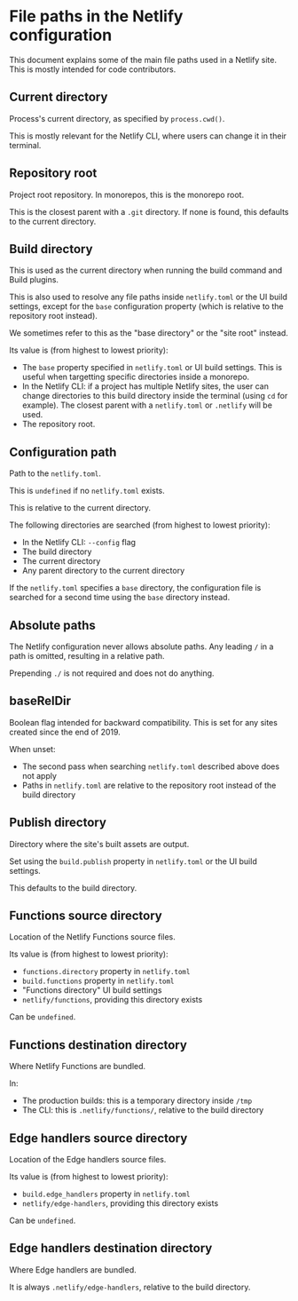 # File paths in the Netlify configuration

This document explains some of the main file paths used in a Netlify site. This is mostly intended for code
contributors.

## Current directory

Process's current directory, as specified by `process.cwd()`.

This is mostly relevant for the Netlify CLI, where users can change it in their terminal.

## Repository root

Project root repository. In monorepos, this is the monorepo root.

This is the closest parent with a `.git` directory. If none is found, this defaults to the current directory.

## Build directory

This is used as the current directory when running the build command and Build plugins.

This is also used to resolve any file paths inside `netlify.toml` or the UI build settings, except for the `base`
configuration property (which is relative to the repository root instead).

We sometimes refer to this as the "base directory" or the "site root" instead.

Its value is (from highest to lowest priority):

- The `base` property specified in `netlify.toml` or UI build settings. This is useful when targetting specific
  directories inside a monorepo.
- In the Netlify CLI: if a project has multiple Netlify sites, the user can change directories to this build directory
  inside the terminal (using `cd` for example). The closest parent with a `netlify.toml` or `.netlify` will be used.
- The repository root.

## Configuration path

Path to the `netlify.toml`.

This is `undefined` if no `netlify.toml` exists.

This is relative to the current directory.

The following directories are searched (from highest to lowest priority):

- In the Netlify CLI: `--config` flag
- The build directory
- The current directory
- Any parent directory to the current directory

If the `netlify.toml` specifies a `base` directory, the configuration file is searched for a second time using the
`base` directory instead.

## Absolute paths

The Netlify configuration never allows absolute paths. Any leading `/` in a path is omitted, resulting in a relative
path.

Prepending `./` is not required and does not do anything.

## baseRelDir

Boolean flag intended for backward compatibility. This is set for any sites created since the end of 2019.

When unset:

- The second pass when searching `netlify.toml` described above does not apply
- Paths in `netlify.toml` are relative to the repository root instead of the build directory

## Publish directory

Directory where the site's built assets are output.

Set using the `build.publish` property in `netlify.toml` or the UI build settings.

This defaults to the build directory.

## Functions source directory

Location of the Netlify Functions source files.

Its value is (from highest to lowest priority):

- `functions.directory` property in `netlify.toml`
- `build.functions` property in `netlify.toml`
- "Functions directory" UI build settings
- `netlify/functions`, providing this directory exists

Can be `undefined`.

## Functions destination directory

Where Netlify Functions are bundled.

In:

- The production builds: this is a temporary directory inside `/tmp`
- The CLI: this is `.netlify/functions/`, relative to the build directory

## Edge handlers source directory

Location of the Edge handlers source files.

Its value is (from highest to lowest priority):

- `build.edge_handlers` property in `netlify.toml`
- `netlify/edge-handlers`, providing this directory exists

Can be `undefined`.

## Edge handlers destination directory

Where Edge handlers are bundled.

It is always `.netlify/edge-handlers`, relative to the build directory.

